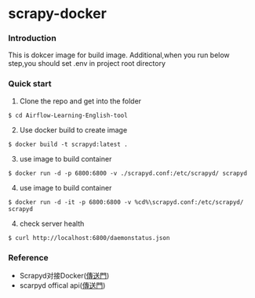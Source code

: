 # scrapy-docker
### Introduction
This is dokcer image for build image.
Additional,when you run below step,you should set .env 
in project root directory

### Quick start
1. Clone the repo and get into the folder
```
$ cd Airflow-Learning-English-tool
```
2. Use docker build to create image
```
$ docker build -t scrapyd:latest .
```
3. use image to build container
```
$ docker run -d -p 6800:6800 -v ./scrapyd.conf:/etc/scrapyd/ scrapyd
```
4. use image to build container
```
$ docker run -d -it -p 6800:6800 -v %cd%\scrapyd.conf:/etc/scrapyd/ scrapyd
```
4. check server health
```
$ curl http://localhost:6800/daemonstatus.json
```
### Reference
* Scrapyd对接Docker([傳送門](https://python3webspider.cuiqingcai.com/15.3scrapyd-dui-jie-docker))
* scarpyd offical api([傳送門](https://scrapyd.readthedocs.io/en/stable/api.html))